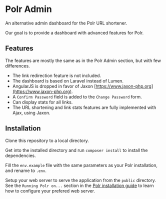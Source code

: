Polr Admin
==========

An alternative admin dashboard for the Polr URL shortener.

Our goal is to provide a dashboard with advanced features for Polr.

Features
--------

The features are mostly the same as in the Polr Admin section, but with few differences.

- The link redirection feature is not included.
- The dashboard is based on Laravel instead of Lumen.
- AngularJS is dropped in favor of Jaxon [https://www.jaxon-php.org](https://www.jaxon-php.org).
- A `Confirm Password` field is added to the `Change Password` form.
- Can display stats for all links.
- The URL shortening and link stats features are fully implemented with Ajax, using Jaxon. 

Installation
------------

Clone this repository to a local directory.

Get into the installed directory and run `composer install` to install the dependencies.

Fill the `env.example` file with the same parameters as your Polr installation, and rename to `.env`.

Setup your web server to serve the application from the `public` directory.
See the `Running Polr on...` section in the [Polr installation guide](https://docs.polrproject.org/en/latest/user-guide/installation/) to learn how to configure your prefered web server.
